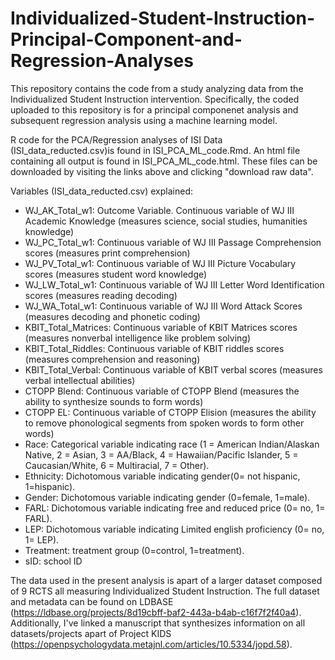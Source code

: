 # Individualized-Student-Instruction-Principal-Component-and-Regression-Analyses

This repository contains the code from a study analyzing data from the Individualized Student Instruction intervention. Specifically, the coded uploaded to this repository is for a principal componenet analysis and subsequent regression analysis using a machine learning model. 

R code for the PCA/Regression analyses of ISI Data (ISI_data_reducted.csv)is found in ISI_PCA_ML_code.Rmd. An html file containing all output is found in ISI_PCA_ML_code.html. These files can be downloaded by visiting the links above and clicking "download raw data".

Variables (ISI_data_reducted.csv) explained: 
* WJ_AK_Total_w1: Outcome Variable. Continuous variable of WJ III Academic Knowledge (measures science, social studies, humanities knowledge)
* WJ_PC_Total_w1: Continuous variable of WJ III Passage Comprehension scores (measures print comprehension)
* WJ_PV_Total_w1: Continuous variable of WJ III Picture Vocabulary scores (measures student word knowledge)
* WJ_LW_Total_w1: Continuous variable of WJ III Letter Word Identification scores (measures reading decoding)
* WJ_WA_Total_w1: Continuous variable of WJ III Word Attack Scores (measures decoding and phonetic coding)
* KBIT_Total_Matrices: Continuous variable of KBIT Matrices scores (measures nonverbal intelligence like problem solving)
* KBIT_Total_Riddles: Continuous variable of KBIT riddles scores (measures comprehension and reasoning)
* KBIT_Total_Verbal: Continuous variable of KBIT verbal scores (measures verbal intellectual abilities)
* CTOPP Blend: Continuous variable of CTOPP Blend (measures the ability to synthesize sounds to form words)
* CTOPP EL: Continuous variable of CTOPP Elision (measures the ability to remove phonological segments from spoken words to form other words)
* Race: Categorical variable indicating race (1 = American Indian/Alaskan Native, 2 = Asian, 3 = AA/Black, 4 = Hawaiian/Pacific Islander, 5 = Caucasian/White, 6 = Multiracial, 7 = Other).
* Ethnicity: Dichotomous variable indicating gender(0= not hispanic, 1=hispanic).
* Gender: Dichotomous variable indicating gender (0=female, 1=male).
* FARL: Dichotomous variable indicating free and reduced price (0= no, 1= FARL).
* LEP: Dichotomous variable indicating Limited english proficiency (0= no, 1= LEP).
* Treatment: treatment group (0=control, 1=treatment).
* sID: school ID

The data used in the present analysis is apart of a larger dataset composed of 9 RCTS all measuring Individualized Student Instruction. The full dataset and metadata can be found on LDBASE (https://ldbase.org/projects/8d19cbff-baf2-443a-b4ab-c16f7f2f40a4). Additionally, I've linked a manuscript that synthesizes information on all datasets/projects apart of Project KIDS  (https://openpsychologydata.metajnl.com/articles/10.5334/jopd.58). 
